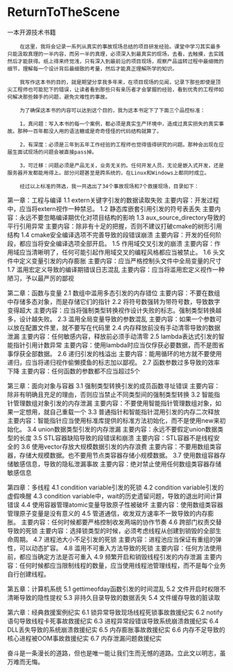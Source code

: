 # ReturnToTheScene
 一本开源技术书籍

        在这里，我将会记录一系列从真实的事故现场总结的项目研发经验。课堂中学习其实最多只能汲取真理的一半内容，而另一半的真理，必须深入到最真实的现场，去看，去触摸，去实践然后才能获得。纸上得来终觉浅，只有深入到最前沿的项目现场，观察产品运转过程中最细微的细节，理解每一个设计背后最细致的考量，然后才能真正理解所学的知识。

        我写作这本书的目的，就是期望分享我多年来，在项目现场的见闻，记录下那些即使是顶尖工程师也可能犯下的错误，让读者看到那些只有亲历者才会掌握的经验，看到优秀的工程师如何解决那些棘手的问题，避免灾难性的事故。

        为了确保这本书的内容可以达到这个目的，我为这本书定下了下面三个品控标准：

        1，真问题：写入本书的每一个案例，都必须是真实生产环境中，造成过真实损失的真实事故。那种一百年都没人用的语法糖或是奇奇怪怪的代码结构就算了。

        2，有深度：必须是三年到五年工作经验的工程师也觉得值得研究的问题。那种会出现在应届生面试现场的问题会被直接pass掉。

        3，可迁移：问题必须是产品无关，业务无关的。任何开发人员，无论是嵌入式开发，还是服务器开发都能用得上。部分问题甚至是跨系统的，在Linux和Windows上都同时成立。

        经过以上标准的筛选，我一共选出了34个事故现场和7个救援现场，目录如下：


第一章：工程与编译
1.1	extern关键字引发的数据读取失败
	主要内容：开发过程中，应当将extern视作一种禁忌。
1.2	静态库嵌套引用引发的符号表丢失
	主要内容：永远不要忽略编译期优化对项目结构的影响
1.3	aux_source_directory导致的平行引用异常
	主要内容：除非有十足的把握，否则不建议打破cmake的树形引用结构
1.4	cmake安全编译选项不完善导致的段错误崩溃
	主要内容：开发的任何阶段，都应当将安全编译选项全部开启。
1.5	作用域交叉引发的崩溃
	主要内容：作用域应当清晰明了，任何可能引起作用域交叉的编程风格都应当被禁止。
1.6	头文件中定义变量引发的内存膨胀
	主要内容：应当严格控制头文件中全局变量的尺寸
1.7	滥用宏定义导致的编译期错误日志混乱
	主要内容：应当将滥用宏定义视作一种陋习，予以最严厉的鄙视

第二章：函数与变量
2.1	数组中滥用多态引发的内存错位
	主要内容：不要在数组中存储多态对象，而是存储它们的指针
2.2	将符号数强转为带符号数，导致数字变得超大
	主要内容：应当将强制类型转换视作设计失败的标志。强制类型转换越多，设计越失败。
2.3	滥用全局变量导致的参数混乱
	主要内容：如果一个参数可以放在配置文件里，就不要写在代码里
2.4	内存释放前没有手动清零导致的数据泄漏
	主要内容：任何敏感内容，释放前必须手动清零
2.5	lambda表达式引发的智能指针引用计数异常
	主要内容：使用lambda时应当仅俘获必要数据，而不是图省事俘获全部数据。
2.6	递归引发的栈溢出
	主要内容：能用循环的地方就不要使用递归，应当将递归视作偷懒摸鱼的标志加以鄙视。
2.7	函数参数过多导致的效率下降
	主要内容：任何函数的参数都不应当超过5个

第三章：面向对象与容器
3.1	强制类型转换引发的成员函数寻址错误
	主要内容：除非有明确且充足的理由，否则应当禁止不同类型间的强制类型转换
3.2	智能指针管理数组对象引发的内存泄漏
	主要内容：不要使用智能指针管理数组对象，如果一定想用，就自己重载一个
3.3	普通指针和智能指针混用引发的内存二次释放
	主要内容：智能指针应当使用标准库提供的标准方法初始化，而不是使用new来初始化。
3.4	union数据类型引发的内存泄漏
	主要内容：永远不要假定union数据类型的长度
3.5	STL容器缺陷导致的段错误和崩溃
	主要内容：STL容器不是线程安全的
3.6	使用vector存放大规模数据引发的内存浪费
	主要内容：不要用数组类容器，存储大规模数据。也不要用节点类容器存储小规模数据。
3.7	使用数组容器存储敏感信息，导致的隐私泄漏事故
	主要内容：绝对禁止使用任何数组类容器存储敏感信息

第四章：多线程
4.1	condition variable引发的死锁
4.2	condition variable引发的虚假唤醒
4.3	condition variable中，wait的历史遗留问题，导致的退出时间计算错误
4.4	使用容器管理atomic变量导致原子性被破坏
	主要内容：使用数组类容器管理原子变量是没有意义的
4.5	管道通信，收发双方速率不一致导致的内存膨胀。
	主要内容：任何时候都要严格控制收发两端的协作节奏
4.6	跨部门权责交替导致的死锁
	主要内容：选择锁类型的时候，必须考虑线程从创建到销毁的全部生命周期。
4.7	进程池大小不足引发的死锁
	主要内容：进程池应当保证有重组的弹性，可以动态扩容。
4.8	滥用不可重入方法导致的死锁
	主要内容：任何方法使用前，都应当确定方法是否可重入
4.9	频繁开启和销毁线程引发的内存泄漏
	主要内容：任何时候都应当限制线程的数量，应当使用线程池管理线程，而不是每个业务自行创建线程。

第五章：计算机系统
5.1	gettimeofday函数引发的时间混乱
5.2	文件开启时权限不清晰导致的隐性提权
5.3	非持久目录导致的数据丢失
5.4	文件缓存导致的脏读取

第六章：经典救援案例纪实
6.1	锁异常导致现场线程死锁事故救援纪实
6.2	notify语句导致线程卡死事故救援纪实
6.3	进程异常段错误导致系统崩溃救援纪实
6.4	DLL丢失导致的系统崩溃救援纪实
6.5	内存膨胀事故救援纪实
6.6	内存不足导致的核心进程被OOM事故救援纪实
6.7	内存泄漏问题救援纪实


奋斗是一条漫长的道路，但也是唯一能让我们生而无憾的道路。立此文以明志，虽万难而无悔。